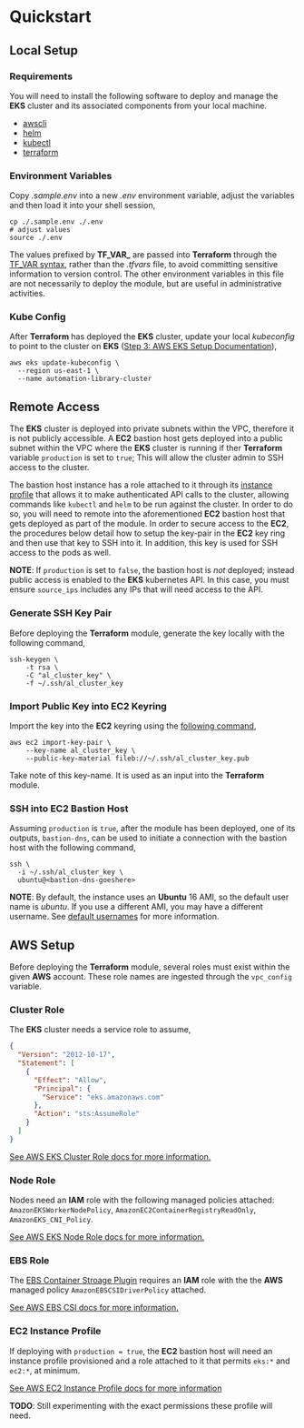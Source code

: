 # Quickstart 

## Local Setup

### Requirements

You will need to install the following software to deploy and manage the **EKS** cluster and its associated components from your local machine.

- [awscli](https://docs.aws.amazon.com/cli/latest/userguide/getting-started-install.html)
- [helm](https://helm.sh/docs/intro/install/)
- [kubectl](https://kubernetes.io/docs/tasks/tools/)
- [terraform](https://learn.hashicorp.com/tutorials/terraform/install-cli)
  
### Environment Variables

Copy _.sample.env_ into a new _.env_ environment variable, adjust the variables and then load it into your shell session,

```shell
cp ./.sample.env ./.env
# adjust values
source ./.env
```

The values prefixed by **TF_VAR_** are passed into **Terraform** through the [TF_VAR syntax](https://www.terraform.io/cli/config/environment-variables), rather than the _.tfvars_ file, to avoid committing sensitive information to version control. The other environment variables in this file are not necessarily to deploy the module, but are useful in administrative activities.

### Kube Config

After **Terraform** has deployed the **EKS** cluster, update your local _kubeconfig_ to point to the cluster on **EKS** ([Step 3: AWS EKS Setup Documentation](https://docs.aws.amazon.com/eks/latest/userguide/create-cluster.html)),

```shell
aws eks update-kubeconfig \
  --region us-east-1 \
  --name automation-library-cluster
```

## Remote Access

The **EKS** cluster is deployed into private subnets within the VPC, therefore it is not publicly accessible. A **EC2** bastion host gets deployed into a public subnet within the VPC where the **EKS** cluster is running if ther **Terraform** variable `production` is set to `true`; This will allow the cluster admin to SSH access to the cluster. 

The bastion host instance has a role attached to it through its [instance profile](https://docs.aws.amazon.com/IAM/latest/UserGuide/id_roles_use_switch-role-ec2_instance-profiles.html) that allows it to make authenticated API calls to the cluster, allowing commands like `kubectl` and `helm` to be run against the cluster. In order to do so, you will need to remote into the aforementioned **EC2** bastion host that gets deployed as part of the module. In order to secure access to the **EC2**, the procedures below detail how to setup the key-pair in the **EC2** key ring and then use that key to SSH into it. In addition, this key is used for SSH access to the pods as well. 

**NOTE**: If `production` is set to `false`, the bastion host is _not_ deployed; instead public access is enabled to the **EKS** kubernetes API. In this case, you must ensure `source_ips` includes any IPs that will need access to the API.

### Generate SSH Key Pair

Before deploying the **Terraform** module, generate the key locally with the following command,

```shell
ssh-keygen \
    -t rsa \
    -C "al_cluster_key" \
    -f ~/.ssh/al_cluster_key
```

### Import Public Key into EC2 Keyring

Import the key into the **EC2** keyring using the [following command](https://docs.aws.amazon.com/cli/latest/reference/ec2/import-key-pair.html),

```shell
aws ec2 import-key-pair \
    --key-name al_cluster_key \
    --public-key-material fileb://~/.ssh/al_cluster_key.pub
```

Take note of this key-name. It is used as an input into the **Terraform** module.

### SSH into EC2 Bastion Host

Assuming `production` is `true`, after the module has been deployed, one of its outputs, `bastion-dns`, can be used to initiate a connection with the bastion host with the following command,

```shell
ssh \
  -i ~/.ssh/al_cluster_key \
  ubuntu@<bastion-dns-goeshere>
```

**NOTE**: By default, the instance uses an **Ubuntu** 16 AMI, so the default user name is _ubuntu_. If you use a different AMI, you may have a different username. See [default usernames](https://docs.aws.amazon.com/AWSEC2/latest/UserGuide/managing-users.html#ami-default-user-names) for more information.

## AWS Setup

Before deploying the **Terraform** module, several roles must exist within the given **AWS** account. These role names are ingested through the `vpc_config` variable.

### Cluster Role

The **EKS** cluster needs a service role to assume, 

```json
{
  "Version": "2012-10-17",
  "Statement": [
    {
      "Effect": "Allow",
      "Principal": {
        "Service": "eks.amazonaws.com"
      },
      "Action": "sts:AssumeRole"
    }
  ]
}
```

[See AWS EKS Cluster Role docs for more information.](https://docs.aws.amazon.com/eks/latest/userguide/service_IAM_role.html)

### Node Role

Nodes need an **IAM** role with the following managed policies attached: `AmazonEKSWorkerNodePolicy`, `AmazonEC2ContainerRegistryReadOnly`, `AmazonEKS_CNI_Policy`. 

[See AWS EKS Node Role docs for more information.](https://docs.aws.amazon.com/eks/latest/userguide/create-node-role.html)

### EBS Role

The [EBS Container Stroage Plugin](https://docs.aws.amazon.com/eks/latest/userguide/ebs-csi.html) requires an **IAM** role with the the **AWS** managed policy `AmazonEBSCSIDriverPolicy` attached.

[See AWS EBS CSI docs for more information.](https://docs.aws.amazon.com/eks/latest/userguide/csi-iam-role.html)

### EC2 Instance Profile

If deploying with `production = true`, the **EC2** bastion host will need an instance profile provisioned and a role attached to it that permits `eks:*` and `ec2:*`, at minimum.

[See AWS EC2 Instance Profile docs for more information](https://docs.aws.amazon.com/IAM/latest/UserGuide/id_roles_use_switch-role-ec2_instance-profiles.html)

**TODO**: Still experimenting with the exact permissions these profile will need. 